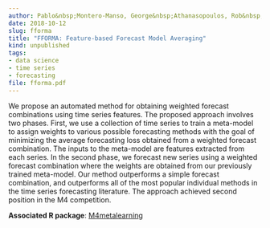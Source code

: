 ```yaml
---
author: Pablo&nbsp;Montero-Manso, George&nbsp;Athanasopoulos, Rob&nbsp;J&nbsp;Hyndman, Thiyanga&nbsp;S&nbsp;Talagala
date: 2018-10-12
slug: fforma
title: "FFORMA: Feature-based Forecast Model Averaging"
kind: unpublished
tags:
- data science
- time series
- forecasting
file: fforma.pdf
---
```


We propose an automated method for obtaining weighted forecast combinations using time series features. The proposed approach involves two phases. First, we use a collection of time series to train a meta-model to assign weights to various possible forecasting methods with the goal of minimizing the average forecasting loss obtained from a weighted forecast combination. The inputs to the meta-model are features extracted from each series. In the second phase, we forecast new series using a weighted forecast combination where the weights are obtained from our previously trained meta-model. Our method outperforms a simple forecast combination, and outperforms all of the most popular individual methods in the time series forecasting literature. The approach achieved second position in the M4 competition.

**Associated R package**: [M4metalearning](https://github.com/robjhyndman/M4metalearning)

